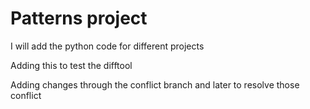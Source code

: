 # Patterns project

I will add the python code for different projects

Adding this to test the difftool

Adding changes through the conflict branch and later to resolve those conflict
